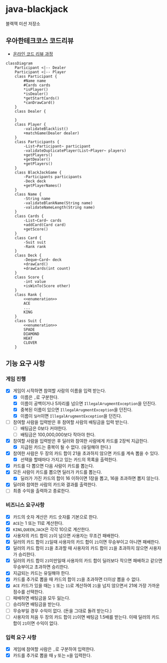 # java-blackjack

블랙잭 미션 저장소

## 우아한테크코스 코드리뷰

- [온라인 코드 리뷰 과정](https://github.com/woowacourse/woowacourse-docs/blob/master/maincourse/README.md)

```mermaid
classDiagram
    Participant <|-- Dealer
    Participant <|-- Player
    class Participant {
        #Name name
        #Cards cards
        *isPlayer()
        *isDealer()
        *getStartCards()
        *canDrawCard()
    }
    class Dealer {
        
    }
    class Player {
        -validateBlacklist()
        +matchGame(Dealer dealer)
    }
    class Participants {
        -List~Participant~ participant
        -validateDuplicatePlayer(List~Player~ players)
        +getPlayers()
        +getDealer()
        +getPlayers()
    }
    class BlackJackGame {
        -Participants participants
        -Deck deck
        +getPlayerNames()
    }
    class Name {
        -String name
        -validateBlankName(String name)
        -validateNameLength(String name)
    }
    class Cards {
        -List~Card~ cards
        +addCard(Card card)
        +getScore()
    }
    class Card {
        -Suit suit
        -Rank rank
    }
    class Deck {
        -Deque~Card~ deck
        +drawCard()
        +drawCards(int count)
    }
    class Score {
        -int value
        +isWinTo(Score other)
    }
    class Rank {
        <<enumeration>>
        ACE
        ...
        KING
    }
    class Suit {
        <<enumeration>>
        SPADE
        DIAMOND
        HEAT
        CLOVER
    }
```

## 기능 요구 사항

### 게임 진행

- [X] 게임이 시작하면 참여할 사람의 이름을 입력 받는다.
    - [X] 이름은 `,`로 구분한다.
    - [X] 이름이 공백이거나 5자리를 넘으면 `IllegalArugmentException`을 던진다.
    - [X] 중복된 이름이 있으면 `IllegalArugmentException`을 던진다.
    - [X] 이름이 `딜러`이면 `IllegalArugmentException`을 던진다.
- [ ] 참여할 사람을 입력받은 후 참여할 사람의 배팅금을 입력 받는다.
    - [ ] 배팅금은 0보다 커야한다.
    - [ ] 배팅금은 100,000,000보다 작아야 한다.
- [X] 참여할 사람을 입력받은 후 딜러와 참여한 사람에게 카드를 2장씩 지급한다.
    - [X] 지급된 카드는 중복이 될 수 없다. (유일해야 한다.)
- [X] 참여한 사람은 두 장의 카드 합이 21을 초과하지 않으면 카드를 계속 뽑을 수 있다.
    - [X] 선택을 할때마다 가지고 있는 카드의 목록을 출력한다.
- [X] 카드를 다 뽑으면 다음 사람이 카드를 뽑는다.
- [X] 모든 사람이 카드를 뽑으면 딜러가 카드를 뽑는다.
    - [X] 딜러가 가진 카드의 합이 16 이하이면 1장을 뽑고, 16을 초과하면 뽑지 않는다.
- [X] 딜러와 참여한 사람의 카드와 결과를 출력한다.
- [ ] 최종 수익을 출력하고 종료한다.

### 비즈니스 요구사항

- [X] 카드의 숫자 계산은 카드 숫자를 기본으로 한다.
- [X] `ACE`는 1 또는 11로 계산한다.
- [X] `KING`,`QUEEN`,`JACK`은 각각 10으로 계산한다.
- [X] 사용자의 카드 합이 `21`이 넘으면 사용자는 무조건 패배한다.
- [X] 딜러의 카드 합이 `21`일때 사용자의 카드 합이 `21`이면 무승부이고 아니면 패배한다.
- [X] 딜러의 카드 합이 `21`을 초과할 때 사용자의 카드 합이 `21`을 초과하지 않으면 사용자가 승리한다.
- [X] 딜러의 카드 합이 `21`미만일때 사용자의 카드 합이 딜러보다 작으면 패배하고 같으면 무승부이고 초과하면 승리한다.
- [X] 지급되는 카드는 유일해야 한다.
- [X] 카드를 추가로 뽑을 때 카드의 합이 `21`을 초과하면 더이상 뽑을 수 없다.
- [X] `ACE` 카드가 있을 때는 `1` 또는 `11`로 계산하여 `21`을 넘지 않으면서 21에 가장 가까운 점수를 선택한다.
- [ ] 패배하면 배팅금을 모두 잃는다.
- [ ] 승리하면 배팅금을 받는다.
- [ ] 무승부일 경우 수익이 없다. (돈을 그대로 돌려 받는다.)
- [ ] 사용자의 처음 두 장의 카드 합이 `21`이면 배팅금 1.5배를 받는다. 이때 딜러의 카드합이 `21`이면 수익이 없다.

### 입력 요구 사항

- [X] 게임에 참여할 사람은 `,`로 구분하여 입력한다.
- [X] 카드를 추가로 뽑을 때 `y` 또는 `n`을 입력한다.
